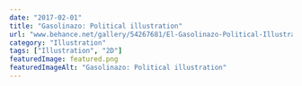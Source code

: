 ```yaml
---
date: "2017-02-01"
title: "Gasolinazo: Political illustration"
url: "www.behance.net/gallery/54267681/El-Gasolinazo-Political-Illustration"
category: "Illustration"
tags: ["Illustration", "2D"]
featuredImage: featured.png
featuredImageAlt: "Gasolinazo: Political illustration"
---
```

